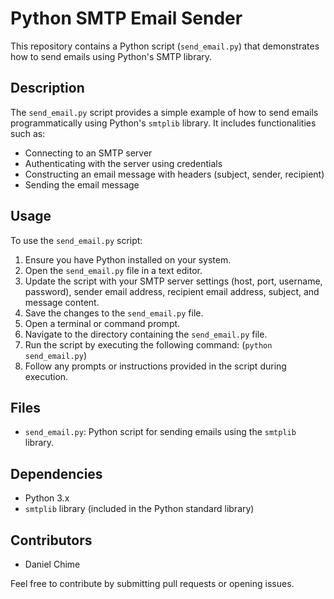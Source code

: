 # Python SMTP Email Sender

This repository contains a Python script (`send_email.py`) that demonstrates how to send emails using Python's SMTP library.

## Description

The `send_email.py` script provides a simple example of how to send emails programmatically using Python's `smtplib` library. It includes functionalities such as:

- Connecting to an SMTP server
- Authenticating with the server using credentials
- Constructing an email message with headers (subject, sender, recipient)
- Sending the email message

## Usage

To use the `send_email.py` script:

1. Ensure you have Python installed on your system.
2. Open the `send_email.py` file in a text editor.
3. Update the script with your SMTP server settings (host, port, username, password), sender email address, recipient email address, subject, and message content.
4. Save the changes to the `send_email.py` file.
5. Open a terminal or command prompt.
6. Navigate to the directory containing the `send_email.py` file.
7. Run the script by executing the following command:
   (`python send_email.py`)
8. Follow any prompts or instructions provided in the script during execution.

## Files

- `send_email.py`: Python script for sending emails using the `smtplib` library.

## Dependencies

- Python 3.x
- `smtplib` library (included in the Python standard library)

## Contributors

- Daniel Chime

Feel free to contribute by submitting pull requests or opening issues.

